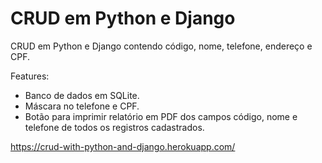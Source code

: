 # CRUD em Python e Django

CRUD em Python e Django contendo código, nome, telefone, endereço e CPF.

Features:
- Banco de dados em SQLite.
- Máscara no telefone e CPF.
- Botão para imprimir relatório em PDF dos campos código, nome e telefone de todos os registros cadastrados.

https://crud-with-python-and-django.herokuapp.com/
